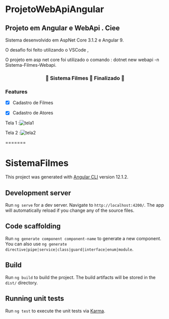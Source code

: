 
# ProjetoWebApiAngular


## Projeto em Angular e WebApi . Ciee


Sistema desenvolvido em AspNet Core 3.1.2 e Angular 9.

O desafio foi feito utilizando o VSCode , 

O projeto em asp net core foi utilizado o comando : dotnet new webapi -n Sistema-Filmes-Webapi.
         
<h3 align="center"> 
	🚧  Sistema Filmes 🚀 Finalizado  🚧
</h3>
       

### Features

- [x] Cadastro de Filmes
- [x] Cadastro de Atores


Tela 1 :![tela1](https://user-images.githubusercontent.com/66754738/126250072-e20c2943-15c2-4f77-b9ef-65b6d99a1f18.png)



Tela 2 :![tela2](https://user-images.githubusercontent.com/66754738/126250116-c7c2fe1d-5723-4bd5-a238-4d0195c9487a.png)

=======
# SistemaFilmes

This project was generated with [Angular CLI](https://github.com/angular/angular-cli) version 12.1.2.

## Development server

Run `ng serve` for a dev server. Navigate to `http://localhost:4200/`. The app will automatically reload if you change any of the source files.

## Code scaffolding

Run `ng generate component component-name` to generate a new component. You can also use `ng generate directive|pipe|service|class|guard|interface|enum|module`.

## Build

Run `ng build` to build the project. The build artifacts will be stored in the `dist/` directory.

## Running unit tests

Run `ng test` to execute the unit tests via [Karma](https://karma-runner.github.io).





